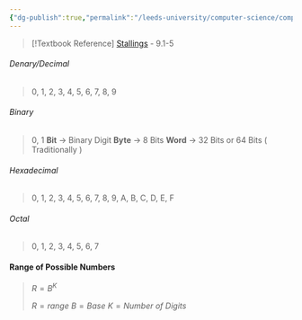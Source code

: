 ```yaml
---
{"dg-publish":true,"permalink":"/leeds-university/computer-science/compulsory-modules/computer-architecture/section-3-number-systems/section-3-number-systems/"}
---
```


>[!Textbook Reference]
> [Stallings](https://leeds.primo.exlibrisgroup.com/permalink/44LEE_INST/13rlbcs/alma991012536539705181) - 9.1-5
###### Denary/Decimal
> 0, 1, 2, 3, 4, 5, 6, 7, 8, 9
###### Binary
> 0, 1
> **Bit** $\rightarrow$ Binary Digit
> **Byte** $\rightarrow$ 8 Bits
> **Word** $\rightarrow$ 32 Bits or 64 Bits ( Traditionally )
###### Hexadecimal
> 0, 1, 2, 3, 4, 5, 6, 7, 8, 9, A, B, C, D, E, F
###### Octal
> 0, 1, 2, 3, 4, 5, 6, 7

#### Range of Possible Numbers
>$R = B^K$ 
>
>$R = range$
>$B = Base$
>$K = Number\ of\ Digits$
